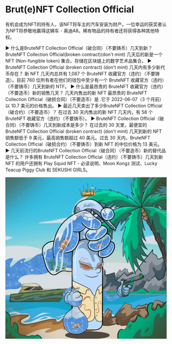 # Brut(e)NFT Collection Official

有机会成为NFT的持有人，该NFT将车主的汽车安装为财产。一位幸运的获奖者认为NFT将恭敬地赢得这辆车 - 奥迪A8。稀有物品的持有者还将获得各种其他特权。

▶ 什么是BruteNFT Collection Official（破合同）（不要铸币）几天到新？
BruteNFT Collection Official(broken contract)(don't mint) 几天后的新是一个 NFT (Non-fungible token) 集合。存储在区块链上的数字艺术品集合。
▶ BruteNFT Collection Official (broken contract) (don't mint) 几天内有多少新代币存在？
新 NFT 几天内总共有 1,087 个 BruteNFT 收藏官方（违约）（不要铸造）。目前 760 位所有者在他们的钱包中至少有一个 BruteNFT 收藏官方（违约）（不要铸币）几天到新的 NTF。
▶ 什么是最昂贵的 BruteNFT 收藏官方（违约）（不要造币）新的销售几天？
几天内售出的新 NFT 最昂贵的 BruteNFT Collection Official（破损合同）（不要造币）是 .它于 2022-06-07（3 个月前）以 10.7 美元的价格售出。
▶ 最近几天卖出了多少BruteNFT Collection Official（破合约）（不要造币）？
在过去 30 天内售出的新 NFT 几天内，有 58 个 BruteNFT 收藏官方（违约）（不要铸币）。
▶ BruteNFT Collection Official（破合同）（不要铸币）几天到新成本是多少？
在过去的 30 天里，最便宜的 BruteNFT Collection Official (broken contract) (don't mint) 几天到新的 NFT 销售额低于 9 美元，最高销售额超过 40 美元。过去 30 天内，BruteNFT Collection Official（破损合约）（不要铸币）到新 NFT 的中位价格为 13 美元。
▶ 几天前流行的BruteNFT Collection Official（破合同）（不要造币）新的替代品是什么？
许多拥有 BruteNFT Collection Official（违约）（不要铸币）几天到新 NFT 的用户还拥有 Play Squid NFT - 必读说明、Moon Kongz 测试、Lucky Teacup Piggy Club 和 SEKUSHI GIRLS。

![nft](微信图片_20220826000039.png)
